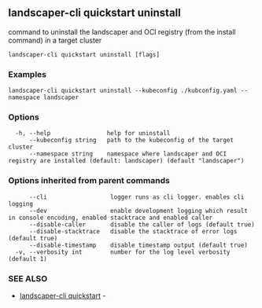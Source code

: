 ## landscaper-cli quickstart uninstall

command to uninstall the landscaper and OCI registry (from the install command) in a target cluster

```
landscaper-cli quickstart uninstall [flags]
```

### Examples

```
landscaper-cli quickstart uninstall --kubeconfig ./kubconfig.yaml --namespace landscaper
```

### Options

```
  -h, --help                help for uninstall
      --kubeconfig string   path to the kubeconfig of the target cluster
      --namespace string    namespace where landscaper and OCI registry are installed (default: landscaper) (default "landscaper")
```

### Options inherited from parent commands

```
      --cli                  logger runs as cli logger. enables cli logging
      --dev                  enable development logging which result in console encoding, enabled stacktrace and enabled caller
      --disable-caller       disable the caller of logs (default true)
      --disable-stacktrace   disable the stacktrace of error logs (default true)
      --disable-timestamp    disable timestamp output (default true)
  -v, --verbosity int        number for the log level verbosity (default 1)
```

### SEE ALSO

* [landscaper-cli quickstart](landscaper-cli_quickstart.md)	 - 

